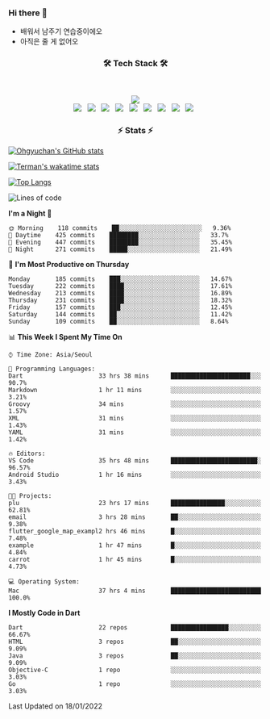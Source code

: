 <!--
**Ohgyuchan/Ohgyuchan** is a ✨ _special_ ✨ repository because its `README.md` (this file) appears on your GitHub profile.

Here are some ideas to get you started:

- 🔭 I’m currently working on ...
- 🌱 I’m currently learning ...
- 👯 I’m looking to collaborate on ...
- 🤔 I’m looking for help with ...
- 💬 Ask me about ...
- 📫 How to reach me: ...
- 😄 Pronouns: ...
- ⚡ Fun fact: ...
-->

### Hi there 👋
  * 배워서 남주기 연습중이에오
  * 아직은 줄 게 없어오



<h3 align="center"><b>🛠 Tech Stack 🛠</b></h3>
</br>

<p align="center">
<a href="https://hits.seeyoufarm.com"><img src="https://hits.seeyoufarm.com/api/count/incr/badge.svg?url=https%3A%2F%2Fgithub.com%2FOhgyuchan&count_bg=%2379C83D&title_bg=%23555555&icon=&icon_color=%23E7E7E7&title=visitors+%F0%9F%99%8C&edge_flat=false"/></a></br>
<img src="https://img.shields.io/badge/HTML5-E34F26?style=flat-square&logo=HTML5&logoColor=white"/></a> &nbsp
<img src="https://img.shields.io/badge/CSS3-1572B6?style=flat-square&logo=CSS3&logoColor=white"/></a> &nbsp
<!-- <img src="https://img.shields.io/badge/JavaScript-F7DF1E?style=flat-square&logo=JavaScript&logoColor=white"/></a> &nbsp -->
<!-- <img src="https://img.shields.io/badge/Node.js-339933?style=flat-square&logo=Node.js&logoColor=white"/></a> &nbsp -->
<img src="https://img.shields.io/badge/Android-3DDC84?style=flat-square&logo=Android&logoColor=white"/></a> &nbsp
<img src="https://img.shields.io/badge/Flutter-02569B?style=flat-square&logo=Flutter&logoColor=white"></a> &nbsp
<img src="https://img.shields.io/badge/Dart-0175C2?style=flat-square&logo=Dart&logoColor=white"></a> &nbsp
<img src="https://img.shields.io/badge/R-0175C2?style=flat-square&logo=R&logoColor=white"></a> &nbsp
<!-- <img src="https://img.shields.io/badge/MongoDB-47A248?style=flat-square&logo=MongoDB&logoColor=white"/></a> &nbsp -->
<!-- <img src="https://img.shields.io/badge/MySQL-4479A1?style=flat-square&logo=MySQL&logoColor=white"/></a> &nbsp -->
<img src="https://img.shields.io/badge/c++-00599C?style=flat-square&logo=c%2B%2B&logoColor=white"/></a> &nbsp 
<img src="https://img.shields.io/badge/github-181717?style=flat-squar&logo=github&logoColor=white"></a> &nbsp 
<img src="https://img.shields.io/badge/linux-FCC624?style=flat-squar&logo=linux&logoColor=black"></a> &nbsp 
<!-- <img src="https://img.shields.io/badge/Amazon AWS-232F3E?style=flat-square&logo=Amazon%20AWS&logoColor=white"/></a> &nbsp </p> -->

<h3 align="center"><b>⚡️ Stats ⚡️</b></h3>


[![Ohgyuchan's GitHub stats](https://github-readme-stats.vercel.app/api?username=Ohgyuchan&count_private=true&show_icons=true&theme=buefy)](https://github.com/Ohgyuchan/github-readme-stats)

[![Terman's wakatime stats](https://github-readme-stats.vercel.app/api/wakatime?username=@TermanOh&theme=buefy)](https://github.com/anuraghazra/github-readme-stats)

[![Top Langs](https://github-readme-stats.vercel.app/api/top-langs/?username=Ohgyuchan&layout=compact&count_private=true&show_icons=true&theme=buefy)](https://github.com/Ohgyuchan/github-readme-stats)
  
<!--START_SECTION:waka-->
![Lines of code](https://img.shields.io/badge/From%20Hello%20World%20I%27ve%20Written-90715%20lines%20of%20code-blue)

**I'm a Night 🦉** 

```text
🌞 Morning    118 commits    ██░░░░░░░░░░░░░░░░░░░░░░░   9.36% 
🌆 Daytime    425 commits    ████████░░░░░░░░░░░░░░░░░   33.7% 
🌃 Evening    447 commits    ████████░░░░░░░░░░░░░░░░░   35.45% 
🌙 Night      271 commits    █████░░░░░░░░░░░░░░░░░░░░   21.49%

```
📅 **I'm Most Productive on Thursday** 

```text
Monday       185 commits    ███░░░░░░░░░░░░░░░░░░░░░░   14.67% 
Tuesday      222 commits    ████░░░░░░░░░░░░░░░░░░░░░   17.61% 
Wednesday    213 commits    ████░░░░░░░░░░░░░░░░░░░░░   16.89% 
Thursday     231 commits    ████░░░░░░░░░░░░░░░░░░░░░   18.32% 
Friday       157 commits    ███░░░░░░░░░░░░░░░░░░░░░░   12.45% 
Saturday     144 commits    ██░░░░░░░░░░░░░░░░░░░░░░░   11.42% 
Sunday       109 commits    ██░░░░░░░░░░░░░░░░░░░░░░░   8.64%

```


📊 **This Week I Spent My Time On** 

```text
⌚︎ Time Zone: Asia/Seoul

💬 Programming Languages: 
Dart                     33 hrs 38 mins      ██████████████████████░░░   90.7% 
Markdown                 1 hr 11 mins        ░░░░░░░░░░░░░░░░░░░░░░░░░   3.21% 
Groovy                   34 mins             ░░░░░░░░░░░░░░░░░░░░░░░░░   1.57% 
XML                      31 mins             ░░░░░░░░░░░░░░░░░░░░░░░░░   1.43% 
YAML                     31 mins             ░░░░░░░░░░░░░░░░░░░░░░░░░   1.42%

🔥 Editors: 
VS Code                  35 hrs 48 mins      ████████████████████████░   96.57% 
Android Studio           1 hr 16 mins        ░░░░░░░░░░░░░░░░░░░░░░░░░   3.43%

🐱‍💻 Projects: 
plu                      23 hrs 17 mins      ███████████████░░░░░░░░░░   62.81% 
email                    3 hrs 28 mins       ██░░░░░░░░░░░░░░░░░░░░░░░   9.38% 
flutter_google_map_exampl2 hrs 46 mins       █░░░░░░░░░░░░░░░░░░░░░░░░   7.48% 
example                  1 hr 47 mins        █░░░░░░░░░░░░░░░░░░░░░░░░   4.84% 
carrot                   1 hr 45 mins        █░░░░░░░░░░░░░░░░░░░░░░░░   4.73%

💻 Operating System: 
Mac                      37 hrs 4 mins       █████████████████████████   100.0%

```

**I Mostly Code in Dart** 

```text
Dart                     22 repos            ████████████████░░░░░░░░░   66.67% 
HTML                     3 repos             ██░░░░░░░░░░░░░░░░░░░░░░░   9.09% 
Java                     3 repos             ██░░░░░░░░░░░░░░░░░░░░░░░   9.09% 
Objective-C              1 repo              ░░░░░░░░░░░░░░░░░░░░░░░░░   3.03% 
Go                       1 repo              ░░░░░░░░░░░░░░░░░░░░░░░░░   3.03%

```



 Last Updated on 18/01/2022
<!--END_SECTION:waka-->


